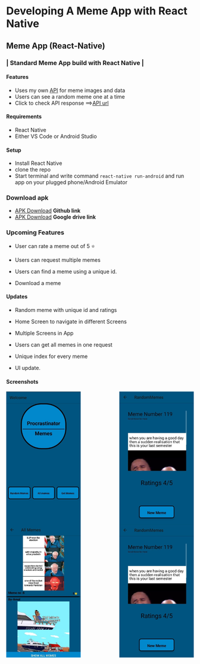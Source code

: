 # Developing A Meme App with React Native

## Meme App (React-Native)

### | Standard Meme App build with React Native |

#### Features

- Uses my own [API](https://github.com/amolchourasia27/Memes-Api) for meme images and data
- Users can see a random meme one at a time
- Click to check API response ==>[API url](https://custom-meme-api.herokuapp.com/posts)

#### Requirements

- React Native
- Either VS Code or Android Studio

#### Setup

- Install React Native
- clone the repo
- Start terminal and write command `react-native run-android` and run app on your plugged phone/Android Emulator

### Download apk
- [APK Download](https://github.com/amolchourasia27/Meme-App---reactNative/raw/main/apks/Meme-App.apk) **Github link**
- [APK Download](https://drive.google.com/file/d/1vrYdfYZx66b7ETbW3mqr5Um_XiY5305Y/view?usp=sharing) **Google drive link**

### Upcoming Features

- User can rate a meme out of 5 ⭐

- Users can request multiple memes

- Users can find a meme using a unique id.

- Download a meme

#### Updates

- Random meme with unique id and ratings  

- Home Screen to navigate in different Screens 

- Multiple Screens in App

- Users can get all memes in one request 

- Unique index for every meme

- UI update.

#### Screenshots

<Span>
<img align="left" alt="screenshot" width="200" src='https://github.com/amolchourasia27/Meme-App---reactNative/blob/main/readmeImageAssets/ss1.jpg?raw=true'>
<img align="right" alt="screenshot" width="200" src='https://github.com/amolchourasia27/Meme-App---reactNative/blob/main/readmeImageAssets/ss2.jpg?raw=true'>
 </Spam>
<Span>
<img align="left" alt="screenshot" width="200" src='https://github.com/amolchourasia27/Meme-App---reactNative/blob/main/readmeImageAssets/ss3.jpg?raw=true'>
<img align="right" alt="screenshot" width="200" src='https://github.com/amolchourasia27/Meme-App---reactNative/blob/main/readmeImageAssets/ss2.jpg?raw=true'>
 </Spam>
